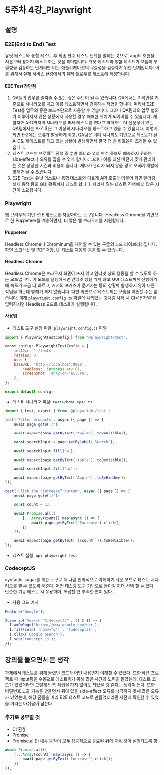 # 5주차 4강_Playwright

## 설명

### E2E(End to End) Test

유닛 테스트와 통합 테스트 후 최종 인수 테스트 단계를 말하는 것으로, app의 흐름을 처음부터 끝까지 테스트 하는 것을 의미합니다. 유닛 테스트와 통합 테스트가 모듈의 무결성을 검증하는 단계라면 이는 애플리케이션의 무결성을 검증하기 위한 단계입니다. 이를 위해서 실제 서비스 환경에서의 유저 플로우를 테스트에 적용합니다.

#### E2E Test 장단점

1. QA팀의 업무를 줄여줄 수 있는 좋은 수단이 될 수 있습니다. QA에서는 기획안을 기준으로 시나리오를 짜고 이를 테스트하면서 검증하는 작업을 합니다. 따라서 E2E Test를 업무의 좋은 보조수단으로 사용할 수 있습니다. 그러나 QA팀과의 업무 협의가 이루어지지 않은 상황에서 사용할 경우 애매한 위치가 되어버릴 수 있습니다. 개발자가 A-D까지의 시나리오를 짜서 테스트를 했다고 하더라도 더 전문성이 있는 QA팀에서는 A-Z 혹은 그 이상의 시나리오를 테스트하고 있을 수 있습니다. 이렇게 되면 E-Z에는 오류가 발생하게 되고, QA팀은 이미 시나리오 기반으로 테스트가 된 A-D도 재테스트를 하고 있는 상황이 발생하면서 결국 더 큰 비효율이 초래될 수 있습니다.
2. 테스트 코드는 프로젝트 진행 중 뿐만 아니라 유지 보수 중에도 예측하지 못하는 side-effect나 오류를 잡을 수 있게 합니다. 그러나 이를 최신 버전에 맞게 관리하는 것은 상당한 시간과 비용이 듭니다. 게다가 관리가 되지 않을 경우 오히려 개발에 방해가 될 수 있습니다.
3. E2E Test는 유닛 테스트나 통합 테스트와 다르게 API 호출과 더불어 화면 랜더링, 실제 동작 등의 GUI 활동까지 테스트 합니다. 따라서 훨씬 테스트 진행에 더 많은 시간이 소요됩니다.

### Playwright

웹 브라우저 기반 E2E 테스트를 자동화하는 도구입니다. Headless Chrome을 기반으로 한 Puppeteer를 계승하면서, 더 많은 웹 브라우저를 지원합니다.

#### Puppeteer

Headless Chrome나 Chrominum을 제어할 수 있는 구글의 노드 라이브러리입니다. 화면 스크린샷 및 PDF 저장, UI 테스트 자동화 등을 할 수 있습니다.

#### Headless Chrome

Headless Chrome은 브라우저 화면이 뜨지 않고 인터넷 상의 행동을 할 수 있도록 하는 모드입니다. 이 모드를 실행하시면 인터넷 창을 키지 않고 GUI 테스트까지 진행하기에 속도가 조금 더 빠르고, 커서의 포커스가 옮겨가는 등의 상황이 발생하지 않아 다른 작업을 하는데 방해가 되지 않습니다. 다만 화면으로 테스트되는 모습을 확인할 수는 없습니다. 아래 `playwright.config.ts` 파일에 나와있는 것처럼 시작 시 CI='문자열'을 입력하시면 Headless 모드로 테스트가 실행됩니다.

#### 사용법

- 테스트 도구 설정 파일: `playwright.config.ts` 파일

```jsx
import { PlaywrightTestConfig } from '@playwright/test';

const config: PlaywrightTestConfig = {
    testDir: './tests',
    retries: 0,
    use: {
    baseURL: 'http://localhost:8080',
        headless: !!process.env.CI,
        screenshot: 'only-on-failure',
    },
};

export default config;
```

- 테스트 시나리오 파일: `tests/home.spec.ts`

```jsx
import { test, expect } from '@playwright/test';

test('Filter products', async ({ page }) => {
    await page.goto('/');

    await expect(page.getByText('Apple')).toBeVisible();

    const searchInput = page.getByLabel('Search');

    await searchInput.fill('a');

    await expect(page.getByText('Apple')).toBeVisible();

    await searchInput.fill('aa');

    await expect(page.getByText('Apple')).toBeHidden();
});

test('Click the “Increase” button', async ({ page }) => {
    await page.goto('/');

    const count = 13;

    await Promise.all((
        [...Array(count)].map(async () => {
            await page.getByText('Increase').click();
        })
    ));

    await expect(page.getByText(`${count}`)).toBeVisible();
});
```

- 테스트 실행: `npx playwright test`

### CodeceptJS

syntactic sugar를 위한 도구로 더 사람 친화적으로 이해하기 쉬운 코드로 테스트 시나리오를 짤 수 있도록 해준다. 어떤 테스팅 도구 기반으로 돌아갈 지더 선택 할 수 있다. 단순한 기능 테스트 시 유용하며, 복잡할 떈 부족한 면이 있다.

- 사용 코드 예시

```jsx
Feature('Google');

Scenario('Search “CodeceptJS”', ({ I }) => {
  I.amOnPage('https://www.google.com/ncr');
  I.fillField('[name="q"]', 'CodeceptJS');
  I.click('Google Search');
  I.see('codecept.io');
});
```

## 강의를 들으면서 든 생각

과제에서 테스트를 위해 돌렸던 코드가 어떤 내용인지 이해할 수 있었다. 또한 작년 프로젝트 때 input폼을 수동으로 테스트하기 위해 많은 시간과 노력을 들였는데, 테스트 코드가 있었더라면 그렇게 반복 작업을 하지 않아도 되었을 것 같다는 생각이 든다. 또한 비밀번호 노출 기능을 만들면서 뒤에 있을 side-effect 오류를 생각하지 못해 많은 오류가 났었는데, 해당 폼들을 미리 E2E 테스트 코드로 만들었더라면 사전에 확인할 수 있었을 거라는 아쉬움이 남는다.

### 추가로 공부할 것

- CI 환경
- Promise
- Promise.all(): 내부 동작이 모두 성공적으로 종료된 뒤에 다음 것이 실행되도록 함

```jsx
await Promise.all((
    [...Array(count)].map(async () => {
        await page.getByText('Increase').click();
    })
));
```
